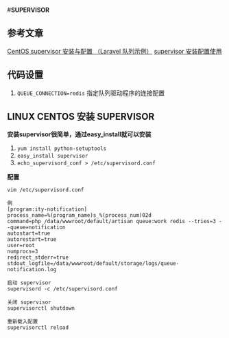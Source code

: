 #**SUPERVISOR**
## 参考文章
[CentOS supervisor 安装与配置 （Laravel 队列示例）](https://learnku.com/articles/28919)
[supervisor 安装配置使用](https://learnku.com/laravel/t/2126/supervisor-installation-configuration-use)

## 代码设置
1. `QUEUE_CONNECTION=redis` 指定队列驱动程序的连接配置
## LINUX CENTOS 安装 SUPERVISOR
**安装supervisor很简单，通过easy_install就可以安装**
1. `yum install python-setuptools`
2. `easy_install supervisor`
3. `echo_supervisord_conf > /etc/supervisord.conf`

**配置**

`` vim /etc/supervisord.conf ``
```
例
[program:ity-notification]
process_name=%(program_name)s_%(process_num)02d
command=php /data/wwwroot/default/artisan queue:work redis --tries=3 --queue=notification
autostart=true
autorestart=true
user=root
numprocs=3
redirect_stderr=true
stdout_logfile=/data/wwwroot/default/storage/logs/queue-notification.log
```
```
启动 supervisor
supervisord -c /etc/supervisord.conf
```
```
关闭 supervisor
supervisorctl shutdown
```
```
重新载入配置
supervisorctl reload
```

